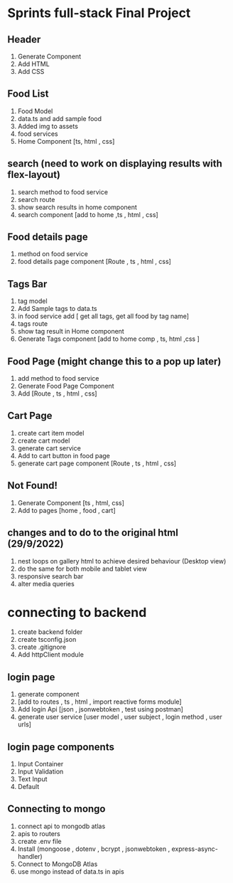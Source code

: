 # Sprints full-stack Final Project

## Header

1. Generate Component
2. Add HTML
3. Add CSS

## Food List

1. Food Model
2. data.ts and add sample food
3. Added img to assets
4. food services
5. Home Component [ts, html , css]

## search (need to work on displaying results with flex-layout)

1. search method to food service
2. search route
3. show search results in home component
4. search component [add to home ,ts , html , css]

## Food details page

1. method on food service
2. food details page component [Route , ts , html , css]

## Tags Bar

1. tag model
2. Add Sample tags to data.ts
3. in food service add [ get all tags, get all food by tag name]
4. tags route
5. show tag result in Home component
6. Generate Tags component [add to home comp , ts, html ,css ]

## Food Page (might change this to a pop up later)

1. add method to food service
2. Generate Food Page Component
3. Add [Route , ts , html , css]

## Cart Page

1. create cart item model
2. create cart model
3. generate cart service
4. Add to cart button in food page
5. generate cart page component [Route , ts , html , css]

## Not Found!

1. Generate Component [ts , html, css]
2. Add to pages [home , food , cart]

## changes and to do to the original html (29/9/2022)

1. nest loops on gallery html to achieve desired behaviour (Desktop view)
2. do the same for both mobile and tablet view
3. responsive search bar
4. alter media queries

# connecting to backend

1. create backend folder
2. create tsconfig.json
3. create .gitignore
4. Add httpClient module

## login page

1. generate component
2. [add to routes , ts , html , import reactive forms module]
3. Add login Api [json , jsonwebtoken , test using postman]
4. generate user service [user model , user subject , login method , user urls]

## login page components

1. Input Container
2. Input Validation
3. Text Input
4. Default

## Connecting to mongo

1. connect api to mongodb atlas
2. apis to routers
3. create .env file
4. Install (mongoose , dotenv , bcrypt , jsonwebtoken , express-async-handler)
5. Connect to MongoDB Atlas
6. use mongo instead of data.ts in apis
